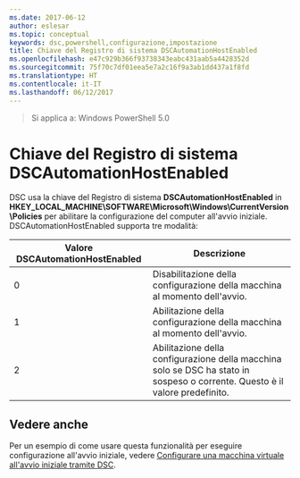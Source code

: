 ```yaml
---
ms.date: 2017-06-12
author: eslesar
ms.topic: conceptual
keywords: dsc,powershell,configurazione,impostazione
title: Chiave del Registro di sistema DSCAutomationHostEnabled
ms.openlocfilehash: e47c929b366f93738343eabc431aab5a4428352d
ms.sourcegitcommit: 75f70c7df01eea5e7a2c16f9a3ab1dd437a1f8fd
ms.translationtype: HT
ms.contentlocale: it-IT
ms.lasthandoff: 06/12/2017
---
```

>Si applica a: Windows PowerShell 5.0

# <a name="dscautomationhostenabled-registry-key"></a>Chiave del Registro di sistema DSCAutomationHostEnabled

DSC usa la chiave del Registro di sistema **DSCAutomationHostEnabled** in **HKEY_LOCAL_MACHINE\SOFTWARE\Microsoft\Windows\CurrentVersion\Policies** per abilitare la configurazione del computer all'avvio iniziale.
DSCAutomationHostEnabled supporta tre modalità:

|  Valore DSCAutomationHostEnabled  |  Descrizione   | 
|---|---| 
0 | Disabilitazione della configurazione della macchina al momento dell'avvio. |
1 | Abilitazione della configurazione della macchina al momento dell'avvio. |
2 | Abilitazione della configurazione della macchina solo se DSC ha stato in sospeso o corrente. Questo è il valore predefinito. |

## <a name="see-also"></a>Vedere anche

Per un esempio di come usare questa funzionalità per eseguire configurazione all'avvio iniziale, vedere [Configurare una macchina virtuale all'avvio iniziale tramite DSC](bootstrapDsc.md).


